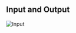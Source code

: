 ## Input and Output

![Input ](https://user-images.githubusercontent.com/98769359/155468462-4da610e9-13d0-4447-b359-11f1fea84f9a.png)
